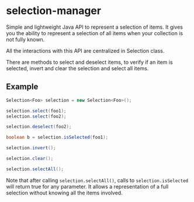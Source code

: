 selection-manager
=================

Simple and lightweight Java API to represent a selection of items. It gives you the ability to represent a selection of all items when your collection is not fully known.

All the interactions with this API are centralized in Selection class.

There are methods to select and deselect items, to verify if an item is selected, invert and clear the selection and select all items.

Example
-------

```java
Selection<Foo> selection = new Selection<Foo>();

selection.select(foo1);
selection.select(foo2);

selection.deselect(foo2);

boolean b = selection.isSelected(foo1);

selection.invert();

selection.clear();

selection.selectAll();
```

Note that after calling ```selection.selectAll()```, calls to ```selection.isSelected``` will return true for any parameter. It allows a representation of a full selection without knowing all the items involved.
